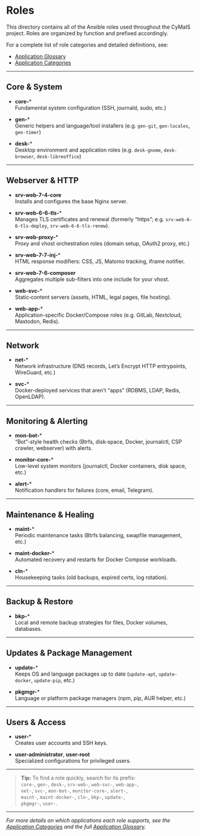 # Roles

This directory contains all of the Ansible roles used throughout the CyMaIS project. Roles are organized by function and prefixed accordingly.

For a complete list of role categories and detailed definitions, see:

- [Application Glossary](application_glosar.rst)  
- [Application Categories](application_categories.rst)

---

## Core & System

- **core-***  
  Fundamental system configuration (SSH, journald, sudo, etc.)

- **gen-***  
  Generic helpers and language/tool installers (e.g. `gen-git`, `gen-locales`, `gen-timer`)

- **desk-***  
  Desktop environment and application roles (e.g. `desk-gnome`, `desk-browser`, `desk-libreoffice`)

---

## Webserver & HTTP

- **srv-web-7-4-core**  
  Installs and configures the base Nginx server.

- **srv-web-6-6-tls-***  
  Manages TLS certificates and renewal (formerly “https”; e.g. `srv-web-6-6-tls-deploy`, `srv-web-6-6-tls-renew`).

- **srv-web-proxy-***  
  Proxy and vhost orchestration roles (domain setup, OAuth2 proxy, etc.)

- **srv-web-7-7-inj-***  
  HTML response modifiers: CSS, JS, Matomo tracking, iframe notifier.

- **srv-web-7-6-composer**  
  Aggregates multiple sub-filters into one include for your vhost.

- **web-svc-***  
  Static‐content servers (assets, HTML, legal pages, file hosting).

- **web-app-***  
  Application-specific Docker/Compose roles (e.g. GitLab, Nextcloud, Mastodon, Redis).

---

## Network

- **net-***  
  Network infrastructure (DNS records, Let’s Encrypt HTTP entrypoints, WireGuard, etc.)

- **svc-***  
  Docker-deployed services that aren’t “apps” (RDBMS, LDAP, Redis, OpenLDAP).

---

## Monitoring & Alerting

- **mon-bot-***  
  “Bot”-style health checks (Btrfs, disk‐space, Docker, journalctl, CSP crawler, webserver) with alerts.

- **monitor-core-***  
  Low-level system monitors (journalctl, Docker containers, disk space, etc.)

- **alert-***  
  Notification handlers for failures (core, email, Telegram).

---

## Maintenance & Healing

- **maint-***  
  Periodic maintenance tasks (Btrfs balancing, swapfile management, etc.)

- **maint-docker-***  
  Automated recovery and restarts for Docker Compose workloads.

- **cln-***  
  Housekeeping tasks (old backups, expired certs, log rotation).

---

## Backup & Restore

- **bkp-***  
  Local and remote backup strategies for files, Docker volumes, databases.

---

## Updates & Package Management

- **update-***  
  Keeps OS and language packages up to date (`update-apt`, `update-docker`, `update-pip`, etc.)

- **pkgmgr-***  
  Language or platform package managers (npm, pip, AUR helper, etc.)

---

## Users & Access

- **user-***  
  Creates user accounts and SSH keys.

- **user-administrator**, **user-root**  
  Specialized configurations for privileged users.

---

> **Tip:** To find a role quickly, search for its prefix:  
> `core-`, `gen-`, `desk-`, `srv-web-`, `web-svc-`, `web-app-`,  
> `net-`, `svc-`, `mon-bot-`, `monitor-core-`, `alert-`,  
> `maint-`, `maint-docker-`, `cln-`, `bkp-`, `update-`,  
> `pkgmgr-`, `user-`.

---

_For more details on which applications each role supports, see the [Application Categories](application_categories.rst) and the full [Application Glossary](application_glosar.rst)._  
